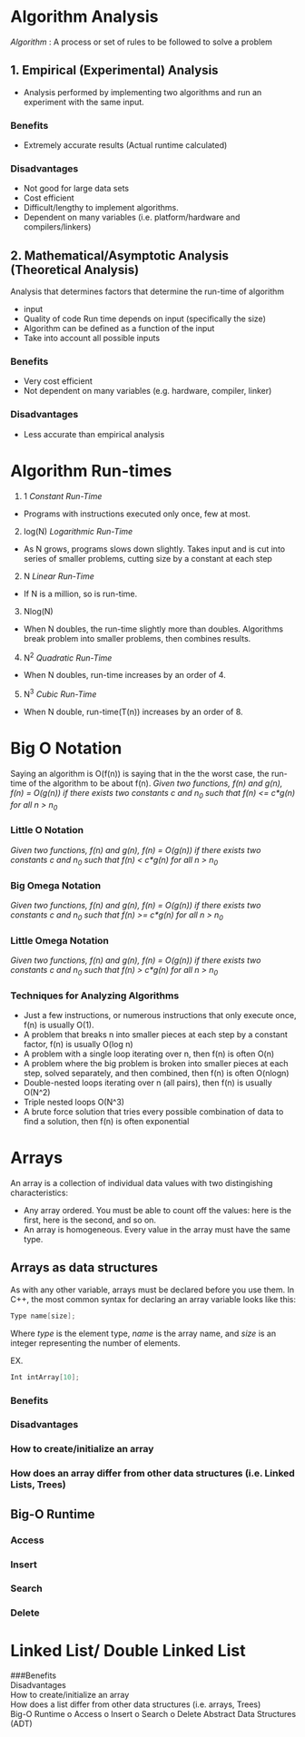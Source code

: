 # Algorithm Analysis 
_Algorithm_ : A process or set of rules to be followed to solve a problem
	
## 1. Empirical (Experimental) Analysis
* Analysis performed by implementing two algorithms and run an experiment with the same input.
### Benefits
* Extremely accurate results (Actual runtime calculated)
### Disadvantages
* Not good for large data sets
* Cost efficient
* Difficult/lengthy to implement algorithms.
* Dependent on many variables (i.e. platform/hardware and compilers/linkers)

## 2. Mathematical/Asymptotic Analysis (Theoretical Analysis)
Analysis that determines factors that determine the run-time of algorithm
* input
* Quality of code
Run time depends on input (specifically the size)
* Algorithm can be defined as a function of the input
* Take into account all possible inputs
### Benefits
* Very cost efficient
* Not dependent on many variables (e.g. hardware, compiler, linker)
### Disadvantages
* Less accurate than empirical analysis

# Algorithm Run-times
1. 1 _Constant Run-Time_
* Programs with instructions executed only once, few at most.
2. log(N) _Logarithmic Run-Time_
* As N grows, programs slows down slightly. Takes input and is cut into series of smaller problems, cutting size by a constant at each step
2. N _Linear Run-Time_
* If N is a million, so is run-time.
3. Nlog(N)
* When N doubles, the run-time slightly more than doubles. Algorithms break problem into smaller problems, then combines results.
4. N<sup>2</sup> _Quadratic Run-Time_
* When N doubles, run-time increases by an order of 4.
5. N<sup>3</sup> _Cubic Run-Time_
* When N double, run-time(T(n)) increases by an order of 8.

# Big O Notation
Saying an algorithm is O(f(n)) is saying that in the the worst case, the run-time of the algorithm to be about f(n).
_Given two functions, f(n) and g(n), f(n) = O(g(n)) if there exists two constants c and n<sub>0</sub> such that f(n) <= c*g(n) for all n > n<sub>0</sub>_
### Little O Notation
_Given two functions, f(n) and g(n), f(n) = O(g(n)) if there exists two constants c and n<sub>0</sub> such that f(n) < c*g(n) for all n > n<sub>0</sub>_
### Big Omega Notation
_Given two functions, f(n) and g(n), f(n) = O(g(n)) if there exists two constants c and n<sub>0</sub> such that f(n) >= c*g(n) for all n > n<sub>0</sub>_
### Little Omega Notation
_Given two functions, f(n) and g(n), f(n) = O(g(n)) if there exists two constants c and n<sub>0</sub> such that f(n) > c*g(n) for all n > n<sub>0</sub>_
### Techniques for Analyzing Algorithms
* Just a few instructions, or numerous instructions that only execute once, f(n) is usually O(1).
* A problem that breaks n into smaller pieces at each step by a constant factor, f(n) is usually O(log n)
* A problem with a single loop iterating over n, then f(n) is often O(n)
* A problem where the big problem is broken into smaller pieces at each step, solved separately, and then combined, then f(n) is often O(nlogn)
* Double-nested loops iterating over n (all pairs), then f(n) is usually O(N^2)
* Triple nested loops O(N^3)
* A brute force solution that tries every possible combination of data to find a solution, then f(n) is often exponential


# Arrays  
An array is a collection of individual data values with two distingishing characteristics:
* Any array ordered. You must be able to count off the values: here is the first, here is the second, and so on.
* An array is homogeneous. Every value in the array must have the same type.
## Arrays as data structures 
As with any other variable, arrays must be declared before you use them. In C++, the most common syntax for declaring an array variable looks like this:
 
```cpp
Type name[size];
```
 
Where _type_ is the element type, _name_ is the array name, and _size_ is an integer representing the number of elements.
 
EX. 
```cpp
Int intArray[10];
```

### Benefits 
### Disadvantages 
### How to create/initialize an array 
### How does an array differ from other data structures (i.e. Linked Lists, Trees)  
## Big-O Runtime 
### Access 
### Insert 
### Search 
### Delete 

# Linked List/ Double Linked List  
###Benefits  
Disadvantages  
How to create/initialize an array  
How does a list differ from other data structures (i.e. arrays, Trees)  
Big-O Runtime 
o Access 
o Insert 
o Search 
o Delete 
Abstract Data Structures (ADT)








